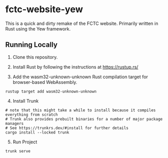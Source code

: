 # fctc-website-yew

This is a quick and dirty remake of the FCTC website.  Primarily written in Rust using the Yew framework.

## Running Locally

1. Clone this repository.

2. Install Rust by following the instructions at https://rustup.rs/

3. Add the wasm32-unknown-unknown Rust compilation target for browser-based WebAssembly.

```
rustup target add wasm32-unknown-unknown
```

4. Install Trunk

```
# note that this might take a while to install because it compiles everything from scratch
# Trunk also provides prebuilt binaries for a number of major package managers
# See https://trunkrs.dev/#install for further details
cargo install --locked trunk
```

5. Run Project

```
trunk serve
```
